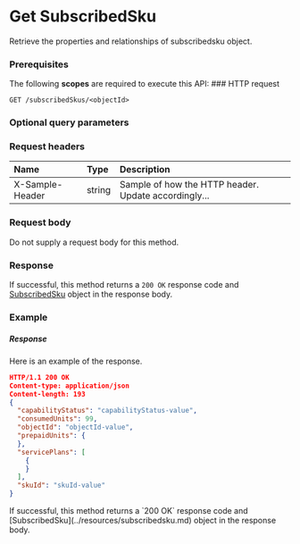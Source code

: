 # Get SubscribedSku

Retrieve the properties and relationships of subscribedsku object.
### Prerequisites
The following **scopes** are required to execute this API: ### HTTP request
<!-- { "blockType": "ignored" } -->
```http
GET /subscribedSkus/<objectId>
```
### Optional query parameters

### Request headers
| Name       | Type | Description|
|:-----------|:------|:----------|
| X-Sample-Header  | string  | Sample of how the HTTP header. Update accordingly...|

### Request body
Do not supply a request body for this method.
### Response
If successful, this method returns a `200 OK` response code and [SubscribedSku](../resources/subscribedsku.md) object in the response body.
### Example
##### Response
Here is an example of the response.
<!-- {
  "blockType": "response",
  "truncated": false,
  "@odata.type": "subscribedsku"
} -->
```json
HTTP/1.1 200 OK
Content-type: application/json
Content-length: 193
{
  "capabilityStatus": "capabilityStatus-value",
  "consumedUnits": 99,
  "objectId": "objectId-value",
  "prepaidUnits": {
  },
  "servicePlans": [
    {
    }
  ],
  "skuId": "skuId-value"
}
```

<!-- uuid: 9adf8709-13c7-4660-860a-f7e12cb86c85
2015-10-14 23:39:41 UTC -->
<!-- {
  "type": "#page.annotation",
  "description": "Get SubscribedSku",
  "keywords": "",
  "section": "documentation",
  "tocPath": ""
}-->If successful, this method returns a `200 OK` response code and [SubscribedSku](../resources/subscribedsku.md) object in the response body.
